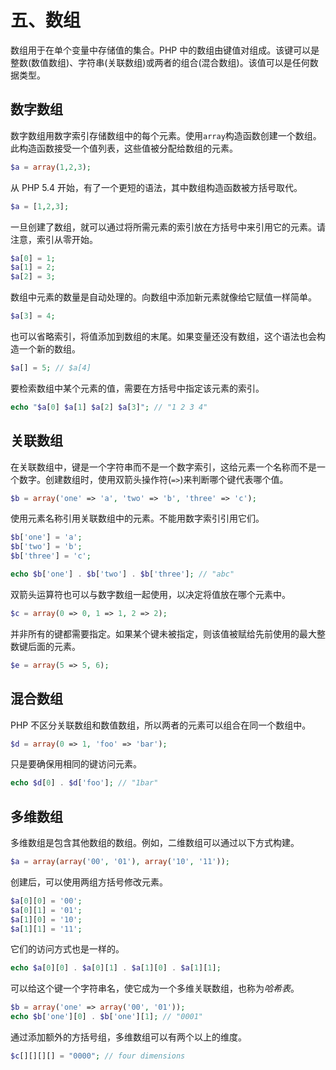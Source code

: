# 五、数组

数组用于在单个变量中存储值的集合。PHP 中的数组由键值对组成。该键可以是整数(数值数组)、字符串(关联数组)或两者的组合(混合数组)。该值可以是任何数据类型。

## 数字数组

数字数组用数字索引存储数组中的每个元素。使用`array`构造函数创建一个数组。此构造函数接受一个值列表，这些值被分配给数组的元素。

```php
$a = array(1,2,3);

```

从 PHP 5.4 开始，有了一个更短的语法，其中数组构造函数被方括号取代。

```php
$a = [1,2,3];

```

一旦创建了数组，就可以通过将所需元素的索引放在方括号中来引用它的元素。请注意，索引从零开始。

```php
$a[0] = 1;
$a[1] = 2;
$a[2] = 3;

```

数组中元素的数量是自动处理的。向数组中添加新元素就像给它赋值一样简单。

```php
$a[3] = 4;

```

也可以省略索引，将值添加到数组的末尾。如果变量还没有数组，这个语法也会构造一个新的数组。

```php
$a[] = 5; // $a[4]

```

要检索数组中某个元素的值，需要在方括号中指定该元素的索引。

```php
echo "$a[0] $a[1] $a[2] $a[3]"; // "1 2 3 4"

```

## 关联数组

在关联数组中，键是一个字符串而不是一个数字索引，这给元素一个名称而不是一个数字。创建数组时，使用双箭头操作符(`=>`)来判断哪个键代表哪个值。

```php
$b = array('one' => 'a', 'two' => 'b', 'three' => 'c');

```

使用元素名称引用关联数组中的元素。不能用数字索引引用它们。

```php
$b['one'] = 'a';
$b['two'] = 'b';
$b['three'] = 'c';

echo $b['one'] . $b['two'] . $b['three']; // "abc"

```

双箭头运算符也可以与数字数组一起使用，以决定将值放在哪个元素中。

```php
$c = array(0 => 0, 1 => 1, 2 => 2);

```

并非所有的键都需要指定。如果某个键未被指定，则该值被赋给先前使用的最大整数键后面的元素。

```php
$e = array(5 => 5, 6);

```

## 混合数组

PHP 不区分关联数组和数值数组，所以两者的元素可以组合在同一个数组中。

```php
$d = array(0 => 1, 'foo' => 'bar');

```

只是要确保用相同的键访问元素。

```php
echo $d[0] . $d['foo']; // "1bar"

```

## 多维数组

多维数组是包含其他数组的数组。例如，二维数组可以通过以下方式构建。

```php
$a = array(array('00', '01'), array('10', '11'));

```

创建后，可以使用两组方括号修改元素。

```php
$a[0][0] = '00';
$a[0][1] = '01';
$a[1][0] = '10';
$a[1][1] = '11';

```

它们的访问方式也是一样的。

```php
echo $a[0][0] . $a[0][1] . $a[1][0] . $a[1][1];

```

可以给这个键一个字符串名，使它成为一个多维关联数组，也称为*哈希表*。

```php
$b = array('one' => array('00', '01'));
echo $b['one'][0] . $b['one'][1]; // "0001"

```

通过添加额外的方括号组，多维数组可以有两个以上的维度。

```php
$c[][][][] = "0000"; // four dimensions

```